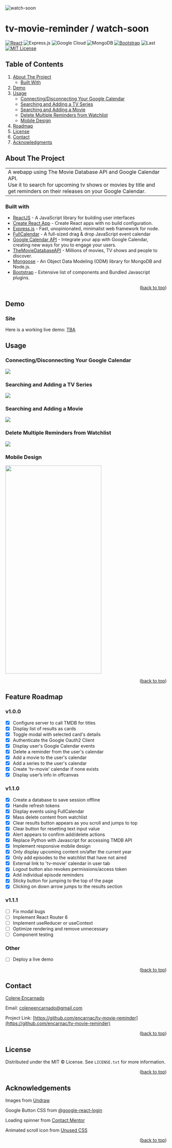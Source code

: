![watch-soon](watch-soon.png)


# tv-movie-reminder / watch-soon


[![React][React.js]][React-url]  ![Express.js](https://img.shields.io/badge/express.js-%23404d59.svg?style=for-the-badge&logo=express&logoColor=%2361DAFB)
![Google Cloud](https://img.shields.io/badge/GoogleCloud-%234285F4.svg?style=for-the-badge&logo=google-cloud&logoColor=white) ![MongoDB](https://img.shields.io/badge/MongoDB-4EA94B?style=for-the-badge&logo=mongodb&logoColor=white) [![Bootstrap][Bootstrap.com]][Bootstrap-url]
![Last](https://img.shields.io/github/last-commit/encarnac/tv-movie-reminder?style=for-the-badge)
[![MIT License][license-shield]][license-url]



<!-- TABLE OF CONTENTS -->
## Table of Contents
  <ol>
    <li>
      <a href="#about-the-project">About The Project</a>
      <ul>
        <li><a href="#built-with">Built With</a></li>
      </ul>
    </li>
    <li>
      <a href="#demo">Demo</a>
    </li>
    <li> <a href="#usage">Usage</a>
      <ul>
        <li><a href="#connecting/disconnecting-your-google-calendar">Connecting/Disconnecting Your Google Calendar </a></li>
        <li><a href="#searching-and-adding-a-tv-series">Searching and Adding a TV Series</a></li>
        <li><a href="#searching-and-adding-a-movie">Searching and Adding a Movie</a></li>
        <li><a href="#delete-multiple-reminders-from-watchlist">Delete Multiple Reminders from Watchlist</a></li>
        <li><a href="#mobile-design">Mobile Design</a></li>
      </ul>
    </li>
    <li><a href="#feature-roadmap">Roadmap</a></li>
    <li><a href="#license">License</a></li>
    <li><a href="#contact">Contact</a></li>
    <li><a href="#acknowledgements">Acknowledgments</a></li>
  </ol>



<!-- ABOUT THE PROJECT -->
## About The Project
<table>
<tr></tr>
<td>
  A webapp using The Movie Database API and Google Calendar API. 
  </br> Use it to search for upcoming tv shows or movies by title and get reminders on their releases on your Google Calendar. 
</td>
</table>

### Built with 
- [ReactJS](https://reactjs.org/) - A JavaScript library for building user interfaces
- [Create React App](https://create-react-app.dev/) - Create React apps with no build configuration.
- [Express.js](https://expressjs.com/) - Fast, unopinionated, minimalist web framework for node.
- [ FullCalendar](https://fullcalendar.io/) - A full-sized drag & drop JavaScript event calendar
- [Google Calendar API](https://developers.google.com/calendar/api) - Integrate your app with Google Calendar, creating new ways for you to engage your users.
- [TheMovieDatabaseAPI](https://developers.themoviedb.org/3) - Millions of movies, TV shows and people to discover. 
- [Mongoose](https://mongoosejs.com/) - An Object Data Modeling (ODM) library for MongoDB and Node.js. 
- [Bootstrap](http://getbootstrap.com/) - Extensive list of components and  Bundled Javascript plugins.



<p align="right">(<a href="#table-of-contents">back to top</a>)</p>



<!-- SITE -->
## Demo

### Site
Here is a working live demo: [TBA](#)



## Usage
### Connecting/Disconnecting Your Google Calendar   
![](demo-googleLogin.gif)

### Searching and Adding a TV Series
![](demo-addTvSeries.gif)

### Searching and Adding a Movie
![](demo-addMovie.gif)

### Delete Multiple Reminders from Watchlist
![](demo-deleteReminder.gif)

### Mobile Design
<img src="demo-iPhone12Pro.gif" width="300" height="649">

<p align="right">(<a href="#table-of-contents">back to top</a>)</p>



<!-- ROADMAP -->
## Feature Roadmap
### v1.0.0
- [x] Configure server to call TMDB for titles
- [x] Display list of results as cards
- [x] Toggle modal with selected card's details
- [x] Authenticate the Google Oauth2 Client
- [x] Display user's Google Calendar events
- [x] Delete a reminder from the user's calendar
- [x] Add a movie to the user's calendar
- [x] Add a series to the user's calendar
- [x] Create 'tv-movie' calendar if none exists
- [x] Display user’s info in offcanvas
### v1.1.0
- [x] Create a database to save session offline
- [x] Handle refresh tokens
- [x] Display events using FullCalendar
- [x] Mass delete content from watchlist
- [x] Clear results button appears as you scroll and jumps to top
- [x] Clear button for resetting text input value
- [x] Alert appears to confirm add/delete actions
- [x] Replace Python with Javascript for accessing TMDB API
- [x] Implement responsive mobile design
- [x] Only display upcoming content on/after the current year
- [x] Only add episodes to the watchlist that have not aired
- [x] External link to 'tv-movie' calendar in user tab
- [x] Logout button also revokes permissions/access token
- [x] Add individual episode reminders
- [x] Sticky button for jumping to the top of the page 
- [x] Clicking on down arrow jumps to the results section
### v1.1.1
- [ ] Fix modal bugs 
- [ ] Implement React Router 6
- [ ] Implement useReducer or useContext
- [ ] Optimize rendering and remove unnecessary 
- [ ] Component testing
### Other
- [ ] Deploy a live demo


<p align="right">(<a href="#table-of-contents">back to top</a>)</p>



<!-- CONTACT -->
## Contact
[Colene Encarnado](https://github.com/encarnac)

Email: [coleneencarnado@gmail.com](coleneencarnado@gmail.com
) 
  
  Project Link: [https://github.com/encarnac/tv-movie-reminder](https://github.com/encarnac/tv-movie-reminder)

<p align="right">(<a href="#table-of-contents">back to top</a>)</p>



<!-- LICENSE -->
## License
Distributed under the MIT ©  License. See `LICENSE.txt` for more information.

<p align="right">(<a href="#table-of-contents">back to top</a>)</p>


<!-- ACKNOWLEDGEMENTS -->
## Acknowledgements
Images from [Undraw](https://undraw.co/)

Google Button CSS from [@google-react-login](https://github.com/anthonyjgrove/react-google-login)

Loading spinner from [Contact Mentor](https://contactmentor.com/how-to-add-loading-spinner-react-js/)

Animated scroll icon from [Unused CSS](https://unused-css.com/blog/animated-down-arrow/)

<p align="right">(<a href="#table-of-contents">back to top</a>)</p>



<!-- MARKDOWN LINKS & IMAGES -->
<!-- https://www.markdownguide.org/basic-syntax/#reference-style-links -->
[license-shield]: https://img.shields.io/github/license/othneildrew/Best-README-Template.svg?style=for-the-badge
[license-url]: https://github.com/othneildrew/Best-README-Template/blob/master/LICENSE.txt
[React.js]: https://img.shields.io/badge/React-20232A?style=for-the-badge&logo=react&logoColor=61DAFB
[React-url]: https://reactjs.org/
[Bootstrap.com]: https://img.shields.io/badge/Bootstrap-563D7C?style=for-the-badge&logo=bootstrap&logoColor=white
[Bootstrap-url]: https://getbootstrap.com

